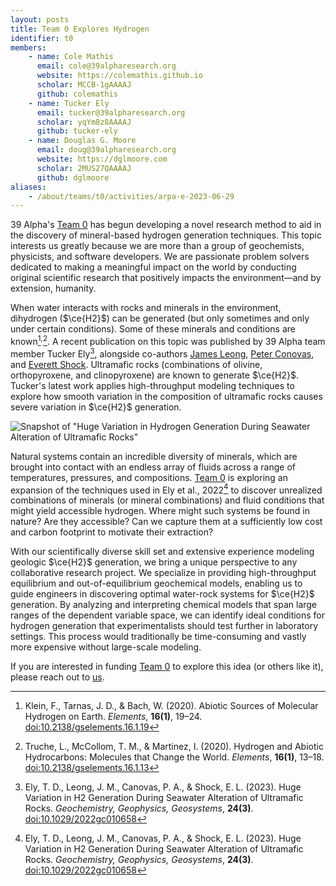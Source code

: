```yaml
---
layout: posts
title: Team 0 Explores Hydrogen
identifier: t0
members:
    - name: Cole Mathis
      email: cole@39alpharesearch.org
      website: https://colemathis.github.io
      scholar: MCCB-1gAAAAJ
      github: colemathis
    - name: Tucker Ely
      email: tucker@39alpharesearch.org
      scholar: yqYm8z8AAAAJ
      github: tucker-ely
    - name: Douglas G. Moore
      email: doug@39alpharesearch.org
      website: https://dglmoore.com
      scholar: 2MUS27QAAAAJ
      github: dglmoore
aliases:
    - /about/teams/t0/activities/arpa-e-2023-06-29
---
```


39 Alpha's [Team 0](/team) has begun developing a novel research method to aid in the discovery of mineral-based hydrogen generation techniques. This topic interests us greatly because we are more than a group of geochemists, physicists, and software developers. We are passionate problem solvers dedicated to making a meaningful impact on the world by conducting original scientific research that positively impacts the environment—and by extension, humanity.

When water interacts with rocks and minerals in the environment, dihydrogen ($\ce{H2}$) can be
generated (but only sometimes and only under certain conditions). Some of these minerals and
conditions are known[^1]<sup>,</sup>[^2]. A recent publication on this topic was published
by 39 Alpha team member Tucker Ely[^3], alongside co-authors [James
Leong](https://scholar.google.com/citations?user=Ma72boEAAAAJ&hl=en), [Peter
Conovas](https://scholar.google.com/citations?user=Keg4MF4AAAAJ&hl=en), and [Everett
Shock](https://scholar.google.com/citations?user=KDZS9jgAAAAJ&hl=en). Ultramafic rocks (combinations
of olivine, orthopyroxene, and clinopyroxene) are known to generate $\ce{H2}$. Tucker's latest
work applies high-throughput modeling techniques to explore how smooth variation in the
composition of ultramafic rocks causes severe variation in $\ce{H2}$ generation.

![Snapshot of "Huge Variation in Hydrogen Generation During Seawater Alteration of Ultramafic Rocks"](H2_header.png)

Natural systems contain an incredible diversity of minerals, which are brought into contact
with an endless array of fluids across a range of temperatures, pressures, and compositions. [Team
0](/team) is exploring an expansion of the techniques used in Ely et al., 2022[^3] to discover
unrealized combinations of minerals (or mineral combinations) and fluid conditions that might yield
accessible hydrogen. Where might such systems be found in nature? Are they accessible? Can we
capture them at a sufficiently low cost and carbon footprint to motivate their extraction?

With our scientifically diverse skill set and extensive experience modeling geologic $\ce{H2}$
generation, we bring a unique perspective to any collaborative research project. We specialize in
providing high-throughput equilibrium and out-of-equilibrium geochemical models, enabling us to
guide engineers in discovering optimal water-rock systems for $\ce{H2}$ generation. By analyzing and interpreting chemical models that span large ranges of the dependent variable space, we can identify ideal conditions for hydrogen generation that experimentalists should test further in laboratory settings. This process would traditionally be time-consuming and vastly more expensive without large-scale modeling.

If you are interested in funding [Team 0](/team) to explore this idea (or others like it), please
reach out to [us](mailto:39alpha@39alpharesearch.org).

[^1]: Klein, F., Tarnas, J. D., & Bach, W. (2020). Abiotic Sources of Molecular Hydrogen on Earth.
    _Elements_, **16(1)**, 19–24.
[doi:10.2138/gselements.16.1.19](https://pubs.geoscienceworld.org/msa/elements/article-abstract/16/1/19/582919/Abiotic-Sources-of-Molecular-Hydrogen-on-Earth?redirectedFrom=fulltext)

[^2]: Truche, L., McCollom, T. M., & Martinez, I. (2020). Hydrogen and Abiotic Hydrocarbons:
    Molecules that Change the World. _Elements_, **16(1)**, 13–18.
[doi:10.2138/gselements.16.1.13](https://pubs.geoscienceworld.org/msa/elements/article-abstract/16/1/13/582937/Hydrogen-and-Abiotic-Hydrocarbons-Molecules-that?redirectedFrom=fulltext)

[^3]: Ely, T. D., Leong, J. M., Canovas, P. A., & Shock, E. L. (2023). Huge Variation in H2
    Generation During Seawater Alteration of Ultramafic Rocks. _Geochemistry, Geophysics,
Geosystems_, **24(3)**.
[doi:10.1029/2022gc010658](https://agupubs.onlinelibrary.wiley.com/doi/10.1029/2022GC010658)
